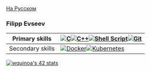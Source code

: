 [На Русском](README.md)

### Filipp Evseev
<!-- https://github.com/Ileriayo/markdown-badges -->

| Primary skills  	| [<img alt="C" src="https://img.shields.io/badge/c%20-%2300599C.svg?&style=for-the-badge&logo=c&logoColor=white"/>](https://github.com/Ileriayo/markdown-badges)[<img alt="C++" src="https://img.shields.io/badge/c++%20-%2300599C.svg?&style=for-the-badge&logo=c%2B%2B&ogoColor=white"/>](https://github.com/Ileriayo/markdown-badges)[<img alt="Shell Script" src="https://img.shields.io/badge/shell_script%20-%23121011.svg?&style=for-the-badge&logo=gnu-bash&logoColor=white"/>](https://github.com/Ileriayo/markdown-badges)[<img alt="Git" src="https://img.shields.io/badge/git%20-%23F05033.svg?&style=for-the-badge&logo=git&logoColor=white"/>](https://github.com/Ileriayo/markdown-badges)
|---	|---	|
| Secondary skills  	| [<img alt="Docker" src="https://img.shields.io/badge/docker%20-%230db7ed.svg?&style=for-the-badge&logo=docker&logoColor=white"/>](https://github.com/Ileriayo/markdown-badges)[<img alt="Kubernetes" src="https://img.shields.io/badge/kubernetes%20-%23326ce5.svg?&style=for-the-badge&logo=kubernetes&logoColor=white"/>](https://github.com/Ileriayo/markdown-badges)  	|

[![wquinoa's 42 stats](https://badge42.vercel.app/api/v2/cl8w4rk5w00110gmm1ft1l87t/stats?cursusId=21&coalitionId=90)](https://github.com/JaeSeoKim/badge42)
